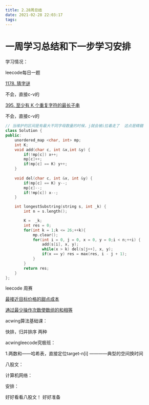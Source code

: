 ```yaml
---
title: 2.28周总结
date: 2021-02-28 22:03:17
tags:
---
```


# 一周学习总结和下一步学习安排

学习情况：

leecode每日一题

[1178. 猜字谜](https://leetcode-cn.com/problems/number-of-valid-words-for-each-puzzle/)

不会，直接c-v的 

[395. 至少有 K 个重复字符的最长子串](https://leetcode-cn.com/problems/longest-substring-with-at-least-k-repeating-characters/)

不会，直接c-v的

```c++
// 当维护的区间是有最大不同字母数量的时候，j就会被i拉着走了  这点是精髓
class Solution {
public:
    unordered_map <char, int> mp;
    int K;
    void add(char c, int &x,int &y) {
        if(!mp[c]) x++;
        mp[c]++;
        if(mp[c] == K) y++;
    }
     
    void del(char c, int &x, int &y) {
        if(mp[c] == K) y--;
        mp[c]--;
        if(!mp[c]) x--;
    } 

    int longestSubstring(string s, int _k) {
        int n = s.length();

        K =  _k;
        int res = 0;
        for(int k = 1;k <= 26;++k){
            mp.clear();
            for(int i = 0, j = 0, x = 0, y = 0;i < n;++i) {
                add(s[i], x, y);
                while(x > k) del(s[j++], x, y);
                if(x == y) res = max(res, i - j + 1);
            }
        }
        return res;
    }
};
```



leecode 周赛

[最接近目标价格的甜点成本](https://leetcode-cn.com/problems/closest-dessert-cost/)



[通过最少操作次数使数组的和相等](https://leetcode-cn.com/problems/equal-sum-arrays-with-minimum-number-of-operations/)



acwing算法基础课：

快排，归并排序 两种



acwingleecode究极班：

1.两数和——哈希表，直接定位target-n[i] ————典型的空间换时间



八股文：

计算机网络：





安排：

好好看看八股文！ 好好准备

